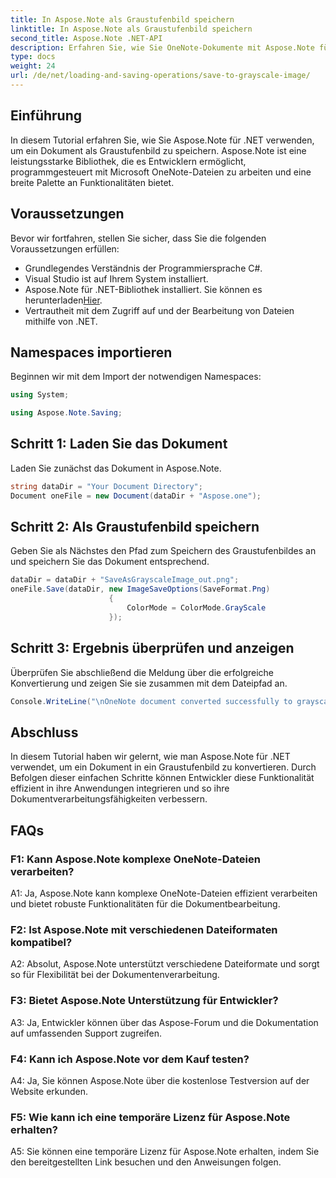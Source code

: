 ```yaml
---
title: In Aspose.Note als Graustufenbild speichern
linktitle: In Aspose.Note als Graustufenbild speichern
second_title: Aspose.Note .NET-API
description: Erfahren Sie, wie Sie OneNote-Dokumente mit Aspose.Note für .NET als Graustufenbilder speichern. Befolgen Sie dieses umfassende Tutorial für eine effiziente Dokumentenverarbeitung.
type: docs
weight: 24
url: /de/net/loading-and-saving-operations/save-to-grayscale-image/
---
```

## Einführung

In diesem Tutorial erfahren Sie, wie Sie Aspose.Note für .NET verwenden, um ein Dokument als Graustufenbild zu speichern. Aspose.Note ist eine leistungsstarke Bibliothek, die es Entwicklern ermöglicht, programmgesteuert mit Microsoft OneNote-Dateien zu arbeiten und eine breite Palette an Funktionalitäten bietet.

## Voraussetzungen

Bevor wir fortfahren, stellen Sie sicher, dass Sie die folgenden Voraussetzungen erfüllen:

- Grundlegendes Verständnis der Programmiersprache C#.
- Visual Studio ist auf Ihrem System installiert.
-  Aspose.Note für .NET-Bibliothek installiert. Sie können es herunterladen[Hier](https://releases.aspose.com/note/net/).
- Vertrautheit mit dem Zugriff auf und der Bearbeitung von Dateien mithilfe von .NET.

## Namespaces importieren

Beginnen wir mit dem Import der notwendigen Namespaces:

```csharp
using System;

using Aspose.Note.Saving;

```

## Schritt 1: Laden Sie das Dokument

Laden Sie zunächst das Dokument in Aspose.Note. 

```csharp
string dataDir = "Your Document Directory";
Document oneFile = new Document(dataDir + "Aspose.one");
```

## Schritt 2: Als Graustufenbild speichern

Geben Sie als Nächstes den Pfad zum Speichern des Graustufenbildes an und speichern Sie das Dokument entsprechend.

```csharp
dataDir = dataDir + "SaveAsGrayscaleImage_out.png";
oneFile.Save(dataDir, new ImageSaveOptions(SaveFormat.Png)
					  {
						  ColorMode = ColorMode.GrayScale
					  });
```

## Schritt 3: Ergebnis überprüfen und anzeigen

Überprüfen Sie abschließend die Meldung über die erfolgreiche Konvertierung und zeigen Sie sie zusammen mit dem Dateipfad an.

```csharp
Console.WriteLine("\nOneNote document converted successfully to grayscale image.\nFile saved at " + dataDir);
```

## Abschluss

In diesem Tutorial haben wir gelernt, wie man Aspose.Note für .NET verwendet, um ein Dokument in ein Graustufenbild zu konvertieren. Durch Befolgen dieser einfachen Schritte können Entwickler diese Funktionalität effizient in ihre Anwendungen integrieren und so ihre Dokumentverarbeitungsfähigkeiten verbessern.

## FAQs

### F1: Kann Aspose.Note komplexe OneNote-Dateien verarbeiten?

A1: Ja, Aspose.Note kann komplexe OneNote-Dateien effizient verarbeiten und bietet robuste Funktionalitäten für die Dokumentbearbeitung.

### F2: Ist Aspose.Note mit verschiedenen Dateiformaten kompatibel?

A2: Absolut, Aspose.Note unterstützt verschiedene Dateiformate und sorgt so für Flexibilität bei der Dokumentenverarbeitung.

### F3: Bietet Aspose.Note Unterstützung für Entwickler?

A3: Ja, Entwickler können über das Aspose-Forum und die Dokumentation auf umfassenden Support zugreifen.

### F4: Kann ich Aspose.Note vor dem Kauf testen?

A4: Ja, Sie können Aspose.Note über die kostenlose Testversion auf der Website erkunden.

### F5: Wie kann ich eine temporäre Lizenz für Aspose.Note erhalten?

A5: Sie können eine temporäre Lizenz für Aspose.Note erhalten, indem Sie den bereitgestellten Link besuchen und den Anweisungen folgen.